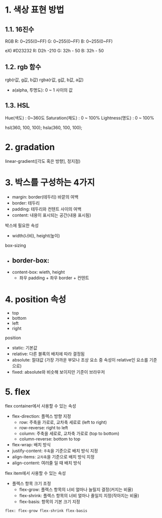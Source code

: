 # 1. 색상 표현 방법

## 1.1. 16진수

RGB
R: 0~255(0~FF)
G: 0~255(0~FF)
B: 0~255(0~FF)

eX) #D23232
R: D2h -210
G: 32h - 50
B: 32h - 50

## 1.2. rgb 함수

rgb(r값, g값, b값)
rgba(r값, g값, b값, a값)
- a(alpha, 투명도): 0 ~ 1 사이의 값

## 1.3. HSL

Hue(색도) : 0~360도
Saturation(채도) : 0 ~ 100%
Lightness(명도) : 0 ~ 100%

hsl(360, 100, 100);
hsla(360, 100, 100);

# 2. gradation

linear-gradient([각도 혹은 방향], 정지점)

# 3. 박스를 구성하는 4가지

- margin: border(테두리) 바깥의 여백
- border: 테두리
- padding: 테두리와 컨텐트 사이의 여백
- content: 내용이 표시되는 공간(내용 표시됨)

박스에 필요한 속성

- width(너비), height(높이)

box-sizing
- border-box:
  - 
- content-box: wieth, height
  - 좌우 padding + 좌우 border + 컨텐트

# 4. position 속성

- top
- bottom
- left
- right

position

- static: 기본값
- relative: 다른 블록의 배치에 따라 결정됨
- absolute: 절대값 (가장 가까운 부모나 조상 요소 중 속성이 relative인 요소를 기준으로)
- fixed: absolute와 비슷해 보이지만 기준이 브라우저

# 5. flex

flex container에서 사용할 수 있는 속성
  - flex-direction: 플렉스 방향 지정
    - row: 주축을 가로로, 교차축 세로로 (left to right)
    - row-reverse: right to left
    - column: 주축을 세로로, 교차축 가로로 (top to bottom)
    - column-reverse: bottom to top
  - flex-wrap: 배치 방식
  - justify-content: `주축`을 기준으로 배치 방식 지정
  - align-items: `교차축`을 기준으로 배치 방식 지정
  - align-content: 여러줄 일 때 배치 방식

flex item에서 사용할 수 있는 속성
- 플렉스 항목 크기 조정
  - flex-grow: 플렉스 항목의 너비 얼마나 늘릴지 결정(커지는 비율)
  - flex-shrink: 플렉스 항목의 너비 얼마나 줄일지 지정(작아지는 비율)
  - flex-basis: 항목의 기본 크기 지정

```html
flex: flex-grow flex-shrink flex-basis
```
